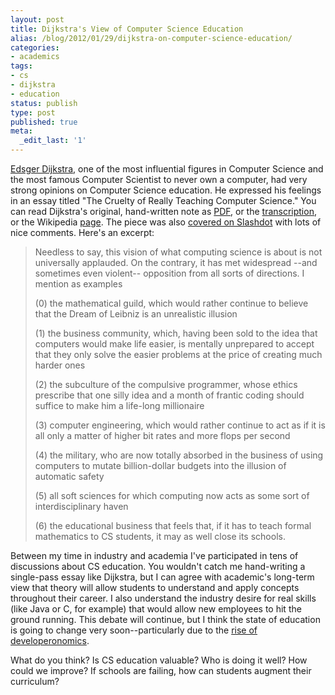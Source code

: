 ```yaml
---
layout: post
title: Dijkstra's View of Computer Science Education
alias: /blog/2012/01/29/dijkstra-on-computer-science-education/
categories:
- academics
tags:
- cs
- dijkstra
- education
status: publish
type: post
published: true
meta:
  _edit_last: '1'
---
```

<a title="Wikipedia: Dijkstra" href="http://en.wikipedia.org/wiki/Edsger_Dijkstra">Edsger Dijkstra</a>, one of the most influential figures in Computer Science and the most famous Computer Scientist to never own a computer, had very strong opinions on Computer Science education. He expressed his feelings in an essay titled "The Cruelty of Really Teaching Computer Science." You can read Dijkstra's original, hand-written note as <a title="Dijkstra's view on CS education" href="http://www.cs.utexas.edu/users/EWD/ewd10xx/EWD1036.PDF">PDF</a>, or the <a title="Dijkstra's view transcribed" href="http://www.cs.utexas.edu/users/EWD/transcriptions/EWD10xx/EWD1036.html">transcription</a>, or the Wikipedia <a title="Wikipedia: Dijkstra's view on CS education" href="http://en.wikipedia.org/wiki/The_Cruelty_of_Really_Teaching_Computer_Science">page</a>. The piece was also <a title="Slashdot: Dijkstra's view on CS education" href="http://news.slashdot.org/article.pl?sid=08%2F12%2F02%2F1410254">covered on Slashdot</a> with lots of nice comments. Here's an excerpt:
<blockquote>Needless to say, this vision of what computing science is about is not universally applauded. On the contrary, it has met widespread --and sometimes even violent-- opposition from all sorts of directions. I mention as examples

(0) the mathematical guild, which would rather continue to believe that the Dream of Leibniz is an unrealistic illusion

(1) the business community, which, having been sold to the idea that computers would make life easier, is mentally unprepared to accept that they only solve the easier problems at the price of creating much harder ones

(2) the subculture of the compulsive programmer, whose ethics prescribe that one silly idea and a month of frantic coding should suffice to make him a life-long millionaire

(3) computer engineering, which would rather continue to act as if it is all only a matter of higher bit rates and more flops per second

(4) the military, who are now totally absorbed in the business of using computers to mutate billion-dollar budgets into the illusion of automatic safety

(5) all soft sciences for which computing now acts as some sort of interdisciplinary haven

(6) the educational business that feels that, if it has to teach formal mathematics to CS students, it may as well close its schools.</blockquote>
Between my time in industry and academia I've participated in tens of discussions about CS education. You wouldn't catch me hand-writing a single-pass essay like Dijkstra, but I can agree with academic's long-term view that theory will allow students to understand and apply concepts throughout their career. I also understand the industry desire for real skills (like Java or C, for example) that would allow new employees to hit the ground running. This debate will continue, but I think the state of education is going to change very soon--particularly due to the <a title="Forbes - the Rise of Developeronomics" href="http://www.forbes.com/sites/venkateshrao/2011/12/05/the-rise-of-developeronomics/">rise of developeronomics</a>.

What do you think? Is CS education valuable? Who is doing it well? How could we improve? If schools are failing, how can students augment their curriculum?
